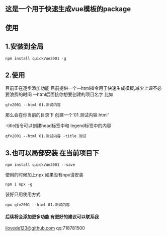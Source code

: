 ## 这是一个用于快速生成vue模板的package
## 使用 
## 1.安装到全局
```
npm install quickVue2001 -g
```
## 2.使用 
目前正在逐步添加功能 目前提供一个--html指令用于快速生成模板,减少上课不必要浪费的时间
--html后面接你想要创建的项目名字
比如
```
qfv2001 --html 01.测试内容
```
那么会在你当前的目录下 创建一个'01.测试内容.html'

-title指令可以创建head标签中和 legend标签中的内容
```
qfv2001 --html 01.测试内容 -title 测试
```

## 3.也可以局部安装 在当前项目下 
```
npm install quickVue2001 --save
```
使用的时候加上npx 如果没有npx请安装
```
npm i npx -g 
```
装好只用使用方式
```
npx qfv2001 --html 01.测试内容
```
#### 后续将会添加更多功能 有更好的建议可以联系我
ilovede123@github.com
qq:718781500
